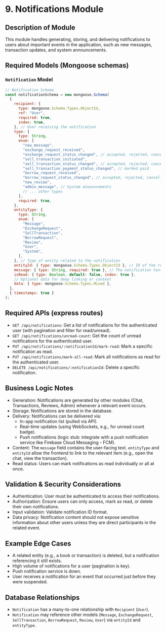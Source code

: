 # 9. Notifications Module

## Description of Module

This module handles generating, storing, and delivering notifications to users about important events in the application, such as new messages, transaction updates, and system announcements.

## Required Models (Mongoose schemas)

### `Notification` Model

```javascript
// Notification Schema
const notificationSchema = new mongoose.Schema(
  {
    recipient: {
      type: mongoose.Schema.Types.ObjectId,
      ref: "User",
      required: true,
      index: true,
    }, // User receiving the notification
    type: {
      type: String,
      enum: [
        "new_message",
        "exchange_request_received",
        "exchange_request_status_changed", // accepted, rejected, cancelled, completed
        "sell_transaction_initiated",
        "sell_transaction_status_changed", // accepted, rejected, cancelled, completed
        "sell_transaction_payment_status_changed", // marked paid
        "borrow_request_received",
        "borrow_request_status_changed", // accepted, rejected, cancelled, active, overdue, returned
        "new_review",
        "admin_message", // System announcements
        // ... other types
      ],
      required: true,
    },
    entityType: {
      type: String,
      enum: [
        "Message",
        "ExchangeRequest",
        "SellTransaction",
        "BorrowRequest",
        "Review",
        "User",
        "System",
      ],
    }, // Type of entity related to the notification
    entityId: { type: mongoose.Schema.Types.ObjectId }, // ID of the related entity (e.g., message ID, request ID)
    message: { type: String, required: true }, // The notification text
    isRead: { type: Boolean, default: false, index: true },
    // Optional data for deep linking or context
    data: { type: mongoose.Schema.Types.Mixed },
  },
  { timestamps: true }
);
```

## Required APIs (express routes)

- `GET /api/notifications`: Get a list of notifications for the authenticated user (with pagination and filter for read/unread).
- `GET /api/notifications/unread-count`: Get the count of unread notifications for the authenticated user.
- `PUT /api/notifications/:notificationId/mark-read`: Mark a specific notification as read.
- `PUT /api/notifications/mark-all-read`: Mark all notifications as read for the authenticated user.
- `DELETE /api/notifications/:notificationId`: Delete a specific notification.

## Business Logic Notes

- Generation: Notifications are generated by other modules (Chat, Transactions, Reviews, Admin) whenever a relevant event occurs.
- Storage: Notifications are stored in the database.
- Delivery: Notifications can be delivered via:
  - In-app notification list (pulled via API).
  - Real-time updates (using WebSockets, e.g., for unread count badge).
  - Push notifications (logic stub: integrate with a push notification service like Firebase Cloud Messaging - FCM).
- Content: The `message` field contains the user-facing text. `entityType` and `entityId` allow the frontend to link to the relevant item (e.g., open the chat, view the transaction).
- Read status: Users can mark notifications as read individually or all at once.

## Validation & Security Considerations

- Authentication: User must be authenticated to access their notifications.
- Authorization: Ensure users can only access, mark as read, or delete their own notifications.
- Input validation: Validate notification ID format.
- Data privacy: Notification content should not expose sensitive information about other users unless they are direct participants in the related event.

## Example Edge Cases

- A related entity (e.g., a book or transaction) is deleted, but a notification referencing it still exists.
- High volume of notifications for a user (pagination is key).
- Push notification service is down.
- User receives a notification for an event that occurred just before they were suspended.

## Database Relationships

- `Notification` has a many-to-one relationship with `Recipient` (`User`).
- `Notification` may reference other models (`Message`, `ExchangeRequest`, `SellTransaction`, `BorrowRequest`, `Review`, `User`) via `entityId` and `entityType`.
